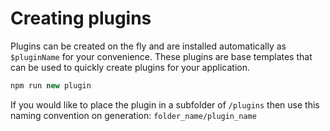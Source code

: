 # Creating plugins
Plugins can be created on the fly and are installed automatically as `$pluginName` for your convenience. These plugins are base templates that can be used to quickly create plugins for your application.
```js
npm run new plugin
```
If you would like to place the plugin in a subfolder of `/plugins` then use this naming convention on generation: `folder_name/plugin_name`